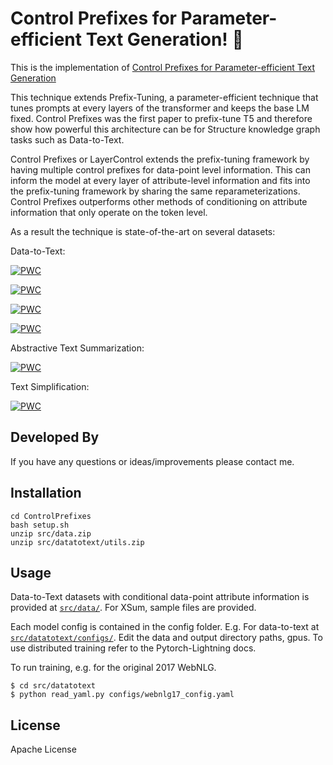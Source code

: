 
# Control Prefixes for Parameter-efficient Text Generation! 🚅 
This is the implementation of [Control Prefixes for Parameter-efficient Text Generation](https://google.com)

This technique extends Prefix-Tuning, a parameter-efficient technique that tunes prompts at every layers of the transformer and keeps the base LM fixed. Control Prefixes was the first paper to prefix-tune T5 and therefore show how powerful this architecture can be for Structure knowledge graph tasks such as Data-to-Text.

Control Prefixes or LayerControl extends the prefix-tuning framework by having multiple control prefixes for data-point level information. This can inform the model at every layer of attribute-level information and fits into the prefix-tuning framework by sharing the same reparameterizations. Control Prefixes outperforms other methods of conditioning on attribute information that only operate on the token level. 

As a result the technique is state-of-the-art on several datasets:



Data-to-Text:

[![PWC](https://img.shields.io/endpoint.svg?url=https://paperswithcode.com/badge/control-prefixes-for-text-generation/data-to-text-generation-on-webnlg-full-1)]([https:](https://google.com))

[![PWC](https://img.shields.io/endpoint.svg?url=https://paperswithcode.com/badge/control-prefixes-for-text-generation/data-to-text-generation-on-cleaned-e2e-nlg-1)]([https:](https://google.com))

[![PWC](https://img.shields.io/endpoint.svg?url=https://paperswithcode.com/badge/control-prefixes-for-text-generation/text-generation-on-dart)]([https:](https://google.com))

[![PWC](https://img.shields.io/endpoint.svg?url=https://paperswithcode.com/badge/control-prefixes-for-text-generation/data-to-text-generation-on-webnlg)](https://google.com)

Abstractive Text Summarization:

[![PWC](https://img.shields.io/endpoint.svg?url=https://paperswithcode.com/badge/control-prefixes-for-text-generation/text-summarization-on-x-sum)](https://google.com)

Text Simplification:

[![PWC](https://img.shields.io/endpoint.svg?url=https://paperswithcode.com/badge/control-prefixes-for-text-generation/text-simplification-on-asset)](https://google.com)



## Developed By

If you have any questions or ideas/improvements please contact me.



Installation
------------

```
cd ControlPrefixes
bash setup.sh
unzip src/data.zip
unzip src/datatotext/utils.zip
```
Usage
-----

Data-to-Text datasets with conditional data-point attribute information is provided at [`src/data/`](src/data/processed/). For XSum, sample files are provided. 

Each model config is contained in the config folder. E.g. For data-to-text at [`src/datatotext/configs/`](src/datatotext/configs/). Edit the data and output directory paths, gpus. To use distributed training refer to the Pytorch-Lightning docs. 

To run training, e.g. for the original 2017 WebNLG.
```
$ cd src/datatotext 
$ python read_yaml.py configs/webnlg17_config.yaml
```

## License

Apache License




